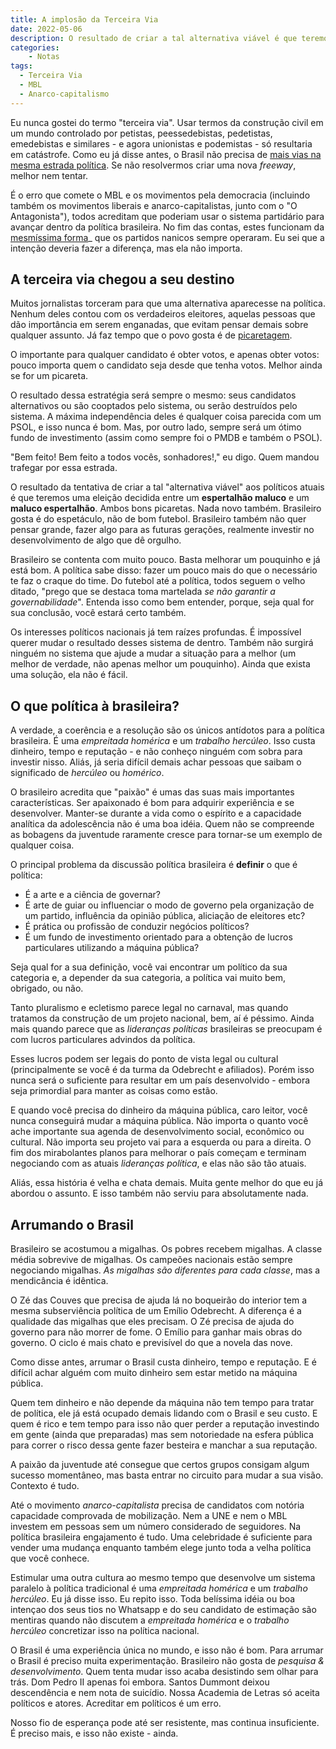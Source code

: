 ```yaml
---
title: A implosão da Terceira Via
date: 2022-05-06
description: O resultado de criar a tal alternativa viável é que teremos uma eleição decidida entre um espertalhão maluco e um maluco espertalhão. 
categories:
    - Notas
tags:
  - Terceira Via
  - MBL
  - Anarco-capitalismo
---
```

Eu nunca gostei do termo "terceira via". Usar termos da construção civil em um mundo controlado por petistas, peessedebistas, pedetistas, emedebistas e similares - e agora unionistas e podemistas - só resultaria em catástrofe. Como eu já disse antes, o Brasil não precisa de [mais vias na mesma estrada política](https://llsaboya.com/p/terceira-precisamos-e-de-estradas/). Se não resolvermos criar uma nova *freeway*, melhor nem tentar.

É o erro que comete o MBL e os movimentos pela democracia (incluindo também os movimentos liberais e anarco-capitalistas, junto com o "O Antagonista"), todos acreditam que poderiam usar o sistema partidário para avançar dentro da política brasileira. No fim das contas, estes funcionam da [mesmíssima forma](https://llsaboya.com/p/formacao-de-uma-terceira-via-para-2022/)_ que os partidos nanicos sempre operaram. Eu sei que a intenção deveria fazer a diferença, mas ela não importa.

## A terceira via chegou a seu destino

Muitos jornalistas torceram para que uma alternativa aparecesse na política. Nenhum deles contou com os verdadeiros eleitores, aquelas pessoas que dão importância em serem enganadas, que evitam pensar demais sobre qualquer assunto. Já faz tempo que o povo gosta é de [picaretagem](https://crusoe.uol.com.br/edicoes/207/era-de-ouro-dos-picaretas/).

O importante para qualquer candidato é obter votos, e apenas obter votos: pouco importa quem o candidato seja desde que tenha votos. Melhor ainda se for um picareta.

O resultado dessa estratégia será sempre o mesmo: seus candidatos alternativos ou são cooptados pelo sistema, ou serão destruídos pelo sistema. A máxima independência deles é qualquer coisa parecida com um PSOL, e isso nunca é bom. Mas, por outro lado, sempre será um ótimo fundo de investimento (assim como sempre foi o PMDB e também o PSOL).

"Bem feito! Bem feito a todos vocês, sonhadores!," eu digo. Quem mandou trafegar por essa estrada.

O resultado da tentativa de criar a tal "alternativa viável" aos políticos atuais é que teremos uma eleição decidida entre um **espertalhão maluco** e um **maluco espertalhão**. Ambos bons picaretas. Nada novo também. Brasileiro gosta é do espetáculo, não de bom futebol. Brasileiro também não quer pensar grande, fazer algo para as futuras gerações, realmente investir no desenvolvimento de algo que dê orgulho.

Brasileiro se contenta com muito pouco. Basta melhorar um pouquinho e já está bom. A política sabe disso: fazer um pouco mais do que o necessário te faz o craque do time. Do futebol até a política, todos seguem o velho ditado, "prego que se destaca toma martelada *se não garantir a governabilidade*". Entenda isso como bem entender, porque, seja qual for sua conclusão, você estará certo também.

Os interesses políticos nacionais já tem raízes profundas. É impossível querer mudar o resultado desses sistema de dentro. Também não surgirá ninguém no sistema que ajude a mudar a situação para a melhor (um melhor de verdade, não apenas melhor um pouquinho). Ainda que exista uma solução, ela não é fácil.

## O que política à brasileira?
A verdade, a coerência e a resolução são os únicos antídotos para a política brasileira. É  uma *empreitada homérica* e um *trabalho hercúleo*. Isso custa dinheiro, tempo e reputação - e não conheço ninguém com sobra para investir nisso. Aliás, já seria difícil demais achar pessoas que saibam o significado de *hercúleo* ou *homérico*.

O brasileiro acredita que "paixão" é umas das suas mais importantes características. Ser apaixonado é bom para adquirir experiência e se desenvolver. Manter-se durante a vida como o espírito e a capacidade analítica da adolescência não é uma boa idéia. Quem não se compreende as bobagens da juventude raramente cresce para tornar-se um exemplo de qualquer coisa.

O principal problema da discussão política brasileira é **definir** o que é política:
- É a arte e a ciência de governar?
- É arte de guiar ou influenciar o modo de governo pela organização de um partido, influência da opinião pública, aliciação de eleitores etc?
- É prática ou profissão de conduzir negócios políticos?
- É um fundo de investimento orientado para a obtenção de lucros particulares utilizando a máquina pública?

Seja qual for a sua definição, você vai encontrar um político da sua categoria e, a depender da sua categoria, a política vai muito bem, obrigado, ou não.

Tanto pluralismo e ecletismo parece legal no carnaval, mas quando tratamos da construção de um projeto nacional, bem, aí é péssimo. Ainda mais quando parece que as *lideranças políticas* brasileiras se preocupam é com lucros particulares advindos da política. 

Esses lucros podem ser legais do ponto de vista legal ou cultural (principalmente se você é da turma da Odebrecht e afiliados). Porém isso nunca será o suficiente para resultar em um país desenvolvido - embora seja primordial para manter as coisas como estão.

E quando você precisa do dinheiro da máquina pública, caro leitor, você nunca conseguirá mudar a máquina pública. Não importa o quanto você ache importante sua agenda de desenvolvimento social, econômico ou cultural. Não importa seu projeto vai para a esquerda ou para a direita. O fim dos mirabolantes planos para melhorar o país começam e terminam negociando com as atuais *lideranças política*, e elas não são tão atuais.

Aliás, essa história é velha e chata demais. Muita gente melhor do que eu já abordou o assunto. E isso também não serviu para absolutamente nada. 

## Arrumando o Brasil

Brasileiro se acostumou a migalhas. Os pobres recebem migalhas. A classe média sobrevive de migalhas. Os campeões nacionais estão sempre negociando migalhas. *As migalhas são diferentes para cada classe*, mas a mendicância é idêntica. 

O Zé das Couves que precisa de ajuda lá no boqueirão do interior tem a mesma subserviência política de um Emílio Odebrecht. A diferença é a qualidade das migalhas que eles precisam. O Zé precisa de ajuda do governo para não morrer de fome. O Emílio para ganhar mais obras do governo. O ciclo é mais chato e previsível do que a novela das nove.

Como disse antes, arrumar o Brasil custa dinheiro, tempo e reputação. E é difícil achar alguém com muito dinheiro sem estar metido na máquina pública. 

Quem tem dinheiro e não depende da máquina não tem tempo para tratar de política, ele já está ocupado demais lidando com o Brasil e seu custo. E quem é rico e tem tempo para isso não quer perder a reputação investindo em gente (ainda que preparadas) mas sem notoriedade na esfera pública para correr o risco dessa gente fazer besteira e manchar a sua reputação.

A paixão da juventude até consegue que certos grupos consigam algum sucesso momentâneo, mas basta entrar no circuito para mudar a sua visão. Contexto é tudo. 

Até o movimento *anarco-capitalista* precisa de candidatos com notória capacidade comprovada de mobilização. Nem a UNE e nem o MBL investem em pessoas sem um número considerado de seguidores. Na política brasileira engajamento é tudo. Uma celebridade é suficiente para vender uma mudança enquanto também elege junto toda  a velha política que você conhece.

Estimular uma outra cultura ao mesmo tempo que desenvolve um sistema paralelo à política tradicional é uma *empreitada homérica* e um *trabalho hercúleo*. Eu já disse isso. Eu repito isso. Toda belíssima idéia ou boa intençao dos seus tios no Whatsapp e do seu candidato de estimação são mentiras quando não discutem a *empreitada homérica* e o *trabalho hercúleo* concretizar isso na política nacional.

O Brasil é uma experiência única no mundo, e isso não é bom. Para arrumar o Brasil é preciso muita experimentação. Brasileiro não gosta de *pesquisa & desenvolvimento*. Quem tenta mudar isso acaba desistindo sem olhar para trás. Dom Pedro II apenas foi embora. Santos Dummont deixou descendência e nem nota de suicídio. Nossa Academia de Letras só aceita políticos e atores. Acreditar em políticos é um erro.

Nosso fio de esperança pode até ser resistente, mas continua insuficiente. É preciso mais, e isso não existe - ainda.